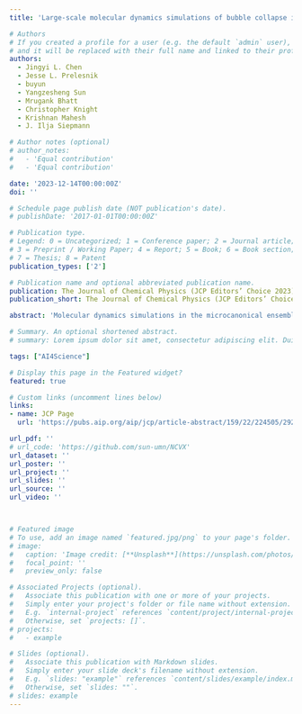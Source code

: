 ```yaml
---
title: 'Large-scale molecular dynamics simulations of bubble collapse in water: Effects of system size, water model, and nitrogen'

# Authors
# If you created a profile for a user (e.g. the default `admin` user), write the username (folder name) here
# and it will be replaced with their full name and linked to their profile.
authors:
  - Jingyi L. Chen
  - Jesse L. Prelesnik
  - buyun
  - Yangzesheng Sun
  - Mrugank Bhatt
  - Christopher Knight 
  - Krishnan Mahesh  
  - J. Ilja Siepmann

# Author notes (optional)
# author_notes:
#   - 'Equal contribution'
#   - 'Equal contribution'

date: '2023-12-14T00:00:00Z'
doi: ''

# Schedule page publish date (NOT publication's date).
# publishDate: '2017-01-01T00:00:00Z'

# Publication type.
# Legend: 0 = Uncategorized; 1 = Conference paper; 2 = Journal article;
# 3 = Preprint / Working Paper; 4 = Report; 5 = Book; 6 = Book section;
# 7 = Thesis; 8 = Patent
publication_types: ['2']

# Publication name and optional abbreviated publication name.
publication: The Journal of Chemical Physics (JCP Editors’ Choice 2023)
publication_short: The Journal of Chemical Physics (JCP Editors’ Choice 2023)

abstract: 'Molecular dynamics simulations in the microcanonical ensemble are performed to study the collapse of a bubble in liquid water using the single-site mW and the four-site TIP4P/2005 water models. To study system size effects, simulations for pure water systems are performed using periodically replicated simulation boxes with linear dimensions, L, ranging from 32 to 512 nm with the largest systems containing 8.7 × 106 and 4.5 × 109 molecules for the TIP4P/2005 and mW water models, respectively. The computationally more efficient mW water model allows us to reach converging behavior when the bubble dynamics results are plotted in reduced units, and the limiting behavior can be obtained through linear extrapolation in L−1. Qualitative differences are observed between simulations with the mW and TIP4P/2005 water models, but they can be explained by the models’ differences in predicted viscosity and surface tension. Although bubble collapse occurs on time scales of only hundreds of picoseconds, the system sizes used here are sufficiently large to obtain bubble dynamics consistent with the Rayleigh–Plesset equation when using the models’ thermophysical properties as input. For the conditions explored here, extreme heating of the interfacial water molecules near the time of collapse is observed for the larger mW water systems (but the model underpredicts the viscosity), whereas heating is less pronounced for the TIP4P/2005 water systems because its larger viscosity contribution slows the collapse dynamics. The presence of nitrogen within the bubble only starts to affect bubble dynamics near the very end of the initial collapse, leading to an incomplete collapse and strong rebound for the mW water model. Although nitrogen is non-condensable at 300 K, it becomes highly compressed and reaches a liquid-like density near the collapse point. We find that the dissolution of nitrogen is much slower than the movement of the collapsing water front, and the re-expansion of the dense nitrogen droplet gives rise to bubble rebound. The incompatibility of the collapse and dissolution time scales should be considered for continuum-scale modeling of bubble dynamics. We also confirm that the diffusion coefficient for dissolved nitrogen is insensitive to pressure as the liquid transitions from a compressed to a stretched state.'

# Summary. An optional shortened abstract.
# summary: Lorem ipsum dolor sit amet, consectetur adipiscing elit. Duis posuere tellus ac convallis placerat. Proin tincidunt magna sed ex sollicitudin condimentum.

tags: ["AI4Science"]

# Display this page in the Featured widget?
featured: true

# Custom links (uncomment lines below)
links:
- name: JCP Page
  url: 'https://pubs.aip.org/aip/jcp/article-abstract/159/22/224505/2929576/Large-scale-molecular-dynamics-simulations-of?redirectedFrom=fulltext'

url_pdf: ''
# url_code: 'https://github.com/sun-umn/NCVX'
url_dataset: ''
url_poster: ''
url_project: ''
url_slides: ''
url_source: ''
url_video: ''



# Featured image
# To use, add an image named `featured.jpg/png` to your page's folder.
# image:
#   caption: 'Image credit: [**Unsplash**](https://unsplash.com/photos/pLCdAaMFLTE)'
#   focal_point: ''
#   preview_only: false

# Associated Projects (optional).
#   Associate this publication with one or more of your projects.
#   Simply enter your project's folder or file name without extension.
#   E.g. `internal-project` references `content/project/internal-project/index.md`.
#   Otherwise, set `projects: []`.
# projects:
#   - example

# Slides (optional).
#   Associate this publication with Markdown slides.
#   Simply enter your slide deck's filename without extension.
#   E.g. `slides: "example"` references `content/slides/example/index.md`.
#   Otherwise, set `slides: ""`.
# slides: example
---
```


<!-- > [!NOTE]
> Click the _Cite_ button above to demo the feature to enable visitors to import publication metadata into their reference management software.

> [!NOTE]
> Create your slides in Markdown - click the _Slides_ button to check out the example.

Add the publication's **full text** or **supplementary notes** here. You can use rich formatting such as including [code, math, and images](https://docs.hugoblox.com/content/writing-markdown-latex/). -->

